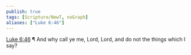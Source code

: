 ```yaml
---
publish: true
tags: [Scripture/NewT, noGraph]
aliases: ["Luke 6:46"]
---
```

[Luke 6:46](https://churchofjesuschrist.org/study/scriptures/nt/luke/6?lang=eng&id=p46#p46) ¶ And why call ye me, Lord, Lord, and do not the things which I say?
